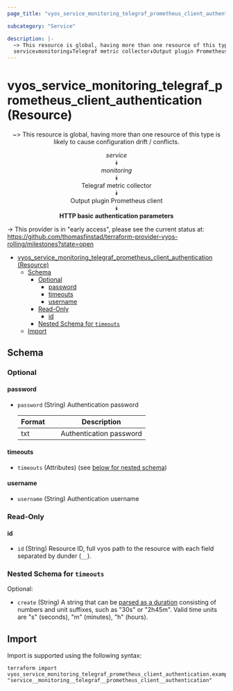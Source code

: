 ```yaml
---
page_title: "vyos_service_monitoring_telegraf_prometheus_client_authentication Resource - vyos"

subcategory: "Service"

description: |-
  ~> This resource is global, having more than one resource of this type is likely to cause configuration drift / conflicts.
  service⯯monitoring⯯Telegraf metric collector⯯Output plugin Prometheus client⯯HTTP basic authentication parameters
---
```


# vyos_service_monitoring_telegraf_prometheus_client_authentication (Resource)
<center>

~> This resource is global, having more than one resource of this type is likely to cause configuration drift / conflicts.

*service*  
⯯  
*monitoring*  
⯯  
Telegraf metric collector  
⯯  
Output plugin Prometheus client  
⯯  
**HTTP basic authentication parameters**


</center>

-> This provider is in "early access", please see the current status at: https://github.com/thomasfinstad/terraform-provider-vyos-rolling/milestones?state=open

<!--TOC-->

- [vyos_service_monitoring_telegraf_prometheus_client_authentication (Resource)](#vyos_service_monitoring_telegraf_prometheus_client_authentication-resource)
  - [Schema](#schema)
    - [Optional](#optional)
      - [password](#password)
      - [timeouts](#timeouts)
      - [username](#username)
    - [Read-Only](#read-only)
      - [id](#id)
    - [Nested Schema for `timeouts`](#nested-schema-for-timeouts)
  - [Import](#import)

<!--TOC-->

<!-- schema generated by tfplugindocs -->
## Schema

### Optional

#### password
- `password` (String) Authentication password

    |  Format  &emsp;|  Description              |
    |----------|---------------------------|
    |  txt     &emsp;|  Authentication password  |
#### timeouts
- `timeouts` (Attributes) (see [below for nested schema](#nestedatt--timeouts))
#### username
- `username` (String) Authentication username

### Read-Only

#### id
- `id` (String) Resource ID, full vyos path to the resource with each field separated by dunder (`__`).

<a id="nestedatt--timeouts"></a>
### Nested Schema for `timeouts`

Optional:

- `create` (String) A string that can be [parsed as a duration](https://pkg.go.dev/time#ParseDuration) consisting of numbers and unit suffixes, such as &#34;30s&#34; or &#34;2h45m&#34;. Valid time units are &#34;s&#34; (seconds), &#34;m&#34; (minutes), &#34;h&#34; (hours).

## Import

Import is supported using the following syntax:

```shell
terraform import vyos_service_monitoring_telegraf_prometheus_client_authentication.example "service__monitoring__telegraf__prometheus_client__authentication"
```
